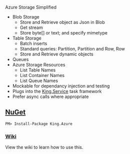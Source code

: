 Azure Storage Simplified
- Blob Storage
  * Store and Retrieve object as Json in Blob
  * Get stream
  * Store byte[] or text; and specify mimetype
- Table Storage
  * Batch inserts
  * Standard queries: Partition, Partition and Row, Row
  * Store and Retrieve dynamic objects
- Queues
- Azure Storage Resources
  * List Table Names
  * List Container Names
  * List Queue Names
- Mockable for dependancy injection and testing
- Plugs into the [King.Service](https://github.com/jefking/King.Service) task framework
- Prefer async calls where appropriate

## [NuGet](https://www.nuget.org/packages/King.Azure)
```
PM> Install-Package King.Azure
```

### [Wiki](https://github.com/jefking/King.Azure/wiki)
View the wiki to learn how to use this.